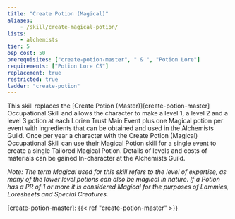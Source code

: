 ```yaml
---
title: "Create Potion (Magical)"
aliases:
    - /skill/create-magical-potion/
lists:
    - alchemists
tier: 5
osp_cost: 50
prerequisites: ["create-potion-master", " & ", "Potion Lore"]
requirements: ["Potion Lore CS"]
replacement: true
restricted: true
ladder: "create-potion"
---
```

This skill replaces the [Create Potion (Master)][create-potion-master] Occupational Skill and allows the character to make a level 1, a level 2 and a level 3 potion at each Lorien Trust Main Event plus one Magical potion per event with ingredients that can be obtained and used in the Alchemists Guild. Once per year a character with the Create Potion (Magical) Occupational Skill can use their Magical Potion skill for a single event to create a single Tailored Magical Potion. Details of levels and costs of materials can be gained In-character at the Alchemists Guild.

_Note: The term Magical used for this skill refers to the level of expertise, as many of the lower level potions can also be magical in nature. If a Potion has a PR of 1 or more it is considered Magical for the purposes of Lammies, Loresheets and Special Creatures._

[create-potion-master]: {{< ref "create-potion-master" >}}